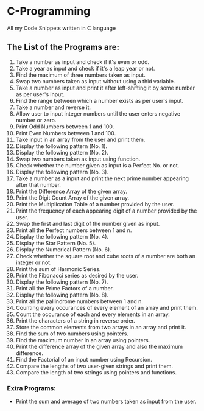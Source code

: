 # C-Programming
All my Code Snippets written in C language

## The List of the Programs are:
1. Take a number as input and check if it's even or odd.
2. Take a year as input and check if it's a leap year or not.
3. Find the maximum of three numbers taken as input.
4. Swap two numbers taken as input without using a thid variable.
5. Take a number as input and print it after left-shifting it by some number as per user's input.
6. Find the range between which a number exists as per user's input.
7. Take a number and reverse it.
8. Allow user to input integer numbers until the user enters negative number or zero.
9. Print Odd Numbers between 1 and 100.
10. Print Even Numbers between 1 and 100.
11. Take input in an array from the user and print them.
12. Display the following pattern (No. 1).
13. Display the following pattern (No. 2).
14. Swap two numbers taken as input using function.
15. Check whether the number given as input is a Perfect No. or not.
16. Display the following pattern (No. 3).
17. Take a number as a input and print the next prime number appearing after that number.
18. Print the Difference Array of the given array.
19. Print the Digit Count Array of the given array.
20. Print the Multiplication Table of a number provided by the user.
21. Print the frequency of each appearing digit of a number provided by the user.
22. Swap the first and last digit of the number given as input.
23. Print all the Perfect numbers between 1 and n.
24. Display the following pattern (No. 4).
25. Display the Star Pattern (No. 5).
26. Display the Numerical Pattern (No. 6).
27. Check whether the square root and cube roots of a number are both an integer or not.
28. Print the sum of Harmonic Series.
29. Print the Fibonacci series as desired by the user.
30. Display the following pattern (No. 7).
31. Print all the Prime Factors of a number.
32. Display the following pattern (No. 8).
33. Print all the pallindrome numbers between 1 and n.
34. Counting every occurances of every element of an array and print them.
35. Count the occurance of each and every elements in an array.
36. Print the characters of  a string in reverse order.
37. Store the common elements from two arrays in an array and print it.
38. Find the sum of two numbers using pointers.
39. Find the maximum number in an array using pointers.
40. Print the difference array of the given array and also the maximum difference.
41. Find the Factorial of an input number using Recursion.
42. Compare the lengths of two user-given strings and print them.
43. Compare the length of two strings using pointers and functions.

### Extra Programs:
- Print the sum and average of two numbers taken as input from the user.
